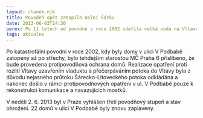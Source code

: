 ```yaml
---
layout: clanek.njk
title: Povodeň opět zatopila Dolní Šárku
date: 2013-06-03T14:30
perex: Po 11 letech od povodně v roce 2002 udeřila velká voda na Vltavě podruhé a vyplavila 22 domů v Dolní Šárce až do výše 2 metrů. 
tags: aktualne
---
```


Po katastrofální povodni v roce 2002, kdy byly domy v ulici V Podbabě zatopeny až po střechy, bylo tehdejším starostou MČ Praha 6 přislíbeno, že bude provedena protipovodňová ochrana domů. Realizace opatření proti rozlití Vltavy uzavřením viaduktu a přečerpáváním potoka do Vltavy byla z důvodu nejasného průtoku Šárecko-Litoveckého potoka odkládána a nakonec došlo v rámci protipovodňových opatření v ul. V Podbabě pouze k rekonstrukci komunikace a navazujících mostků. 

V neděli 2. 6. 2013 byl v Praze vyhlášen třetí povodňový stupeň a stav ohrožení. 22 domů v ulici V Podbabě byly znovu zaplaveny.